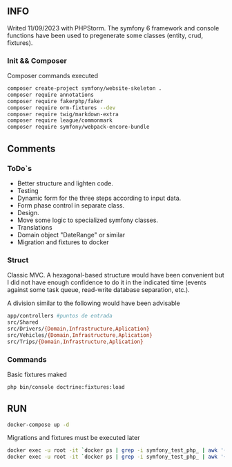 ## INFO

Writed 11/09/2023 with PHPStorm.
The symfony 6 framework and console functions have been used to pregenerate some classes (entity, crud, fixtures).  


### Init && Composer 

Composer commands executed

```bash
composer create-project symfony/website-skeleton .
composer require annotations
composer require fakerphp/faker
composer require orm-fixtures --dev 
composer require twig/markdown-extra
composer require league/commonmark
composer require symfony/webpack-encore-bundle
```


## Comments
### ToDo`s


* Better structure and lighten code.
* Testing
* Dynamic form for the three steps according to input data. 
* Form phase control in separate class. 
* Design. 
* Move some logic to specialized symfony classes. 
* Translations 
* Domain object "DateRange" or similar
* Migration and fixtures to docker

### Struct

Classic MVC. A hexagonal-based structure would have been convenient but I did not have enough confidence to do it in the indicated time (events against some task queue, read-write database separation, etc.).

A division similar to the following would have been advisable

```bash
app/controllers #puntos de entrada
src/Shared
src/Drivers/{Domain,Infrastructure,Aplication}
src/Vehicles/{Domain,Infrastructure,Aplication}
src/Trips/{Domain,Infrastructure,Aplication}
```

### Commands

Basic fixtures maked

```bash
php bin/console doctrine:fixtures:load
```

## RUN

```bash
docker-compose up -d
```

Migrations and fixtures must be executed later

```bash
docker exec -u root -it `docker ps | grep -i symfony_test_php_ | awk '{print $1}'`  php bin/console doctrine:migrations:migrate --no-interaction
docker exec -u root -it `docker ps | grep -i symfony_test_php_ | awk '{print $1}'`  php bin/console doctrine:fixtures:load --no-interaction
```